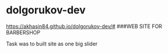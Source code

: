 # dolgorukov-dev
https://akhasin84.github.io/dolgorukov-dev/#
###WEB SITE FOR BARBERSHOP

Task was to built site as one big slider
